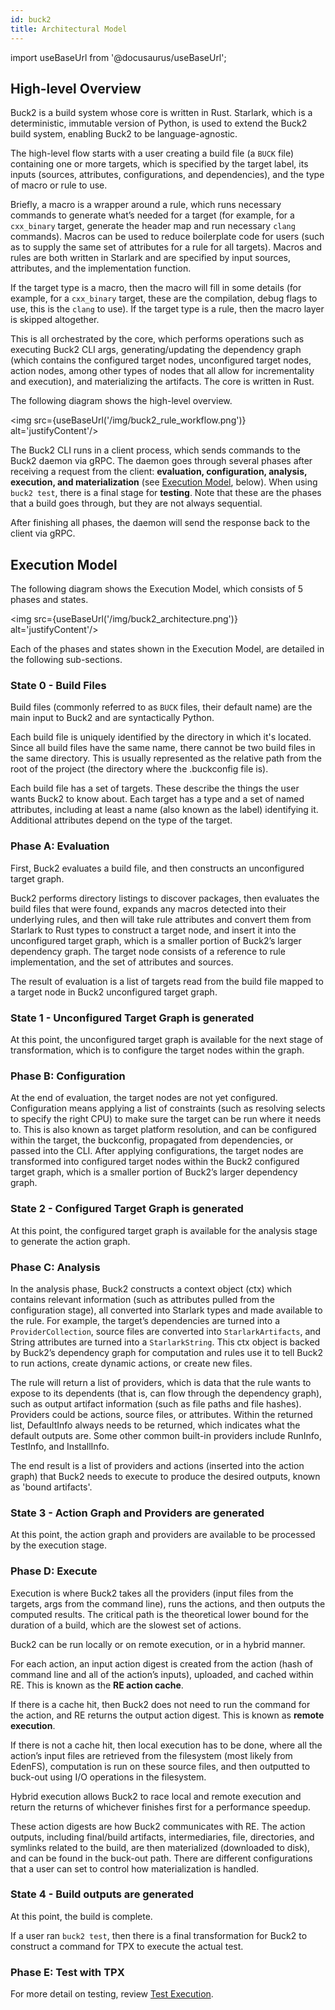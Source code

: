 ```yaml
---
id: buck2
title: Architectural Model
---
```


import useBaseUrl from '@docusaurus/useBaseUrl';

## High-level Overview

Buck2 is a build system whose core is written in Rust. Starlark, which is a deterministic, immutable version of Python, is used to extend the Buck2 build system, enabling Buck2 to be language-agnostic.

The high-level flow starts with a user creating a build file (a `BUCK` file) containing one or more targets, which is specified by the target label, its inputs (sources, attributes, configurations, and dependencies), and the type of macro or rule to use.

Briefly, a macro is a wrapper around a rule, which runs necessary commands to generate what’s needed for a target (for example, for a `cxx_binary` target, generate the header map and run necessary `clang` commands). Macros can be used to reduce boilerplate code for users (such as to supply the same set of attributes for a rule for all targets). Macros and rules are both written in Starlark and are specified by input sources, attributes, and the implementation function.

If the target type is a macro, then the macro will fill in some details (for example, for a `cxx_binary` target, these are the compilation, debug flags to use, this is the `clang` to use). If the target type is a rule, then the macro layer is skipped altogether.

This is all orchestrated by the core, which performs operations such as executing Buck2 CLI args, generating/updating the dependency graph (which contains the configured target nodes, unconfigured target nodes, action nodes, among other types of nodes that all allow for incrementality and execution), and materializing the artifacts. The core is written in Rust.

The following diagram shows the high-level overview.

<img src={useBaseUrl('/img/buck2_rule_workflow.png')} alt='justifyContent'/>

The Buck2 CLI runs in a client process, which sends commands to the Buck2 daemon via gRPC. The daemon goes through several phases after receiving a request from the client: **evaluation, configuration, analysis, execution, and materialization** (see [Execution Model](#execution-model), below). When using `buck2 test`, there is a final stage for **testing**. Note that these are the phases that a build goes through, but they are not always sequential.

After finishing all phases, the daemon will send the response back to the client via gRPC.

## Execution Model

The following diagram shows the Execution Model, which consists of 5 phases and states.

<img src={useBaseUrl('/img/buck2_architecture.png')} alt='justifyContent'/>

Each of the phases and states shown in the Execution Model, are detailed in the following sub-sections.

### State 0 - Build Files

Build files (commonly referred to as `BUCK` files, their default name) are the main input to Buck2 and are syntactically Python.

Each build file is uniquely identified by the directory in which it's located. Since all build files have the same name, there cannot be two build files in the same directory. This is usually represented as the relative path from the root of the project (the directory where the .buckconfig file is).

Each build file has a set of targets. These describe the things the user wants Buck2 to know about. Each target has a type and a set of named attributes, including at least a name (also known as the label) identifying it. Additional attributes depend on the type of the target.

### Phase A: Evaluation

First, Buck2 evaluates a build file, and then constructs an unconfigured target graph.

Buck2 performs directory listings to discover packages, then evaluates the build files that were found, expands any macros detected into their underlying rules, and then will take rule attributes and convert them from Starlark to Rust types to construct a target node, and insert it into the unconfigured target graph, which is a smaller portion of Buck2’s larger dependency graph. The target node consists of a reference to rule implementation, and the set of attributes and sources.

The result of evaluation is a list of targets read from the build file mapped to a target node in Buck2 unconfigured target graph.

### State 1 - Unconfigured Target Graph is generated

At this point, the unconfigured target graph is available for the next stage of transformation, which is to configure the target nodes within the graph.

### Phase B: Configuration

At the end of evaluation, the target nodes are not yet configured. Configuration means applying a list of constraints (such as resolving selects to specify the right CPU) to make sure the target can be run where it needs to. This is also known as target platform resolution, and can be configured within the target, the buckconfig, propagated from dependencies, or passed into the CLI. After applying configurations, the target nodes are transformed into configured target nodes within the Buck2 configured target graph, which is a smaller portion of Buck2’s larger dependency graph.

### State 2 - Configured Target Graph is generated

At this point, the configured target graph is available for the analysis stage to generate the action graph.

### Phase C: Analysis

In the analysis phase, Buck2 constructs a context object (ctx) which contains relevant information (such as attributes pulled from the configuration stage), all converted into Starlark types and made available to the rule. For example, the target’s dependencies are turned into a `ProviderCollection`, source files are converted into `StarlarkArtifacts`, and String attributes are turned into a `StarlarkString`. This ctx object is backed by Buck2’s dependency graph for computation and rules use it to tell Buck2 to run actions, create dynamic actions, or create new files.

The rule will return a list of providers, which is data that the rule wants to expose to its dependents (that is, can flow through the dependency graph), such as output artifact information (such as file paths and file hashes). Providers could be actions, source files, or attributes. Within the returned list, DefaultInfo always needs to be returned, which indicates what the default outputs are. Some other common built-in providers include RunInfo, TestInfo, and InstallInfo.

The end result is a list of providers and actions (inserted into the action graph) that Buck2 needs to execute to produce the desired outputs, known as 'bound artifacts'.

### State 3 - Action Graph and Providers are generated

At this point, the action graph and providers are available to be processed by the execution stage.

### Phase D: Execute

Execution is where Buck2 takes all the providers (input files from the targets, args from the command line), runs the actions, and then outputs the computed results. The critical path is the theoretical lower bound for the duration of a build, which are the slowest set of actions.

Buck2 can be run locally or on remote execution, or in a hybrid manner.

For each action, an input action digest is created from the action (hash of command line and all of the action’s inputs), uploaded, and cached within RE. This is known as the **RE action cache**.

If there is a cache hit, then Buck2 does not need to run the command for the action, and RE returns the output action digest. This is known as **remote execution**.

If there is not a cache hit, then local execution has to be done, where all the action’s input files are retrieved from the filesystem (most likely from EdenFS), computation is run on these source files, and then outputted to buck-out using I/O operations in the filesystem.

Hybrid execution allows Buck2 to race local and remote execution and return the returns of whichever finishes first for a performance speedup.

These action digests are how Buck2 communicates with RE. The action outputs, including final/build artifacts, intermediaries, file, directories, and symlinks related to the build, are then materialized (downloaded to disk), and can be found in the buck-out path. There are different configurations that a user can set to control how materialization is handled.

### State 4 - Build outputs are generated

At this point, the build is complete.

If a user ran `buck2 test`, then there is a final transformation for Buck2 to construct a command for TPX to execute the actual test.

### Phase E: Test with TPX

For more detail on testing, review [Test Execution](/docs/rule_authors/test_execution).
